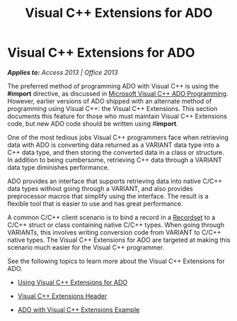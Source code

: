 ﻿---
title: Visual C++ Extensions for ADO
TOCTitle: Visual C++ Extensions for ADO
ms:assetid: 38048ae0-1dae-9e5e-c569-04011df8b5aa
ms:mtpsurl: https://msdn.microsoft.com/en-us/library/JJ249134(v=office.15)
ms:contentKeyID: 48544212
ms.date: 09/18/2015
mtps_version: v=office.15
---

# Visual C++ Extensions for ADO


_**Applies to:** Access 2013 | Office 2013_

The preferred method of programming ADO with Visual C++ is using the **\#import** directive, as discussed in [Microsoft Visual C++ ADO Programming](visual-c-ado-programming.md). However, earlier versions of ADO shipped with an alternate method of programming using Visual C++: the Visual C++ Extensions. This section documents this feature for those who must maintain Visual C++ Extensions code, but new ADO code should be written using \#**import**.

One of the most tedious jobs Visual C++ programmers face when retrieving data with ADO is converting data returned as a VARIANT data type into a C++ data type, and then storing the converted data in a class or structure. In addition to being cumbersome, retrieving C++ data through a VARIANT data type diminishes performance.

ADO provides an interface that supports retrieving data into native C/C++ data types without going through a VARIANT, and also provides preprocessor macros that simplify using the interface. The result is a flexible tool that is easier to use and has great performance.

A common C/C++ client scenario is to bind a record in a [Recordset](recordset-object-ado.md) to a C/C++ struct or class containing native C/C++ types. When going through VARIANTs, this involves writing conversion code from VARIANT to C/C++ native types. The Visual C++ Extensions for ADO are targeted at making this scenario much easier for the Visual C++ programmer.

See the following topics to learn more about the Visual C++ Extensions for ADO.

  - [Using Visual C++ Extensions for ADO](using-visual-c-extensions.md)

  - [Visual C++ Extensions Header](visual-c-extensions-header.md)

  - [ADO with Visual C++ Extensions Example](visual-c-extensions-example.md)


